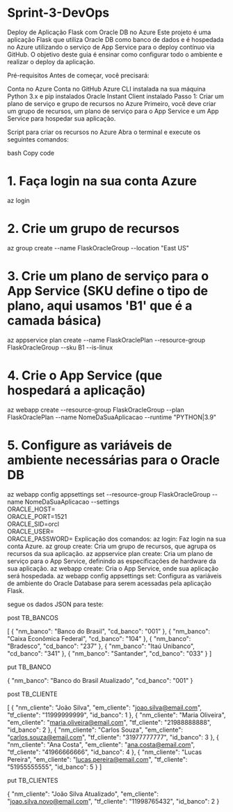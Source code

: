 # Sprint-3-DevOps

Deploy de Aplicação Flask com Oracle DB no Azure
Este projeto é uma aplicação Flask que utiliza Oracle DB como banco de dados e é hospedada no Azure utilizando o serviço de App Service para o deploy contínuo via GitHub. O objetivo deste guia é ensinar como configurar todo o ambiente e realizar o deploy da aplicação.

Pré-requisitos
Antes de começar, você precisará:

Conta no Azure
Conta no GitHub
Azure CLI instalada na sua máquina
Python 3.x e pip instalados
Oracle Instant Client instalado
Passo 1: Criar um plano de serviço e grupo de recursos no Azure
Primeiro, você deve criar um grupo de recursos, um plano de serviço para o App Service e um App Service para hospedar sua aplicação.

Script para criar os recursos no Azure
Abra o terminal e execute os seguintes comandos:

bash
Copy code
# 1. Faça login na sua conta Azure
az login

# 2. Crie um grupo de recursos
az group create --name FlaskOracleGroup --location "East US"

# 3. Crie um plano de serviço para o App Service (SKU define o tipo de plano, aqui usamos 'B1' que é a camada básica)
az appservice plan create --name FlaskOraclePlan --resource-group FlaskOracleGroup --sku B1 --is-linux

# 4. Crie o App Service (que hospedará a aplicação)
az webapp create --resource-group FlaskOracleGroup --plan FlaskOraclePlan --name NomeDaSuaAplicacao --runtime "PYTHON|3.9"

# 5. Configure as variáveis de ambiente necessárias para o Oracle DB
az webapp config appsettings set --resource-group FlaskOracleGroup --name NomeDaSuaAplicacao --settings \
    ORACLE_HOST=<seu-host-do-db> \
    ORACLE_PORT=1521 \
    ORACLE_SID=orcl \
    ORACLE_USER=<seu-usuario> \
    ORACLE_PASSWORD=<sua-senha>
Explicação dos comandos:
az login: Faz login na sua conta Azure.
az group create: Cria um grupo de recursos, que agrupa os recursos da sua aplicação.
az appservice plan create: Cria um plano de serviço para o App Service, definindo as especificações de hardware da sua aplicação.
az webapp create: Cria o App Service, onde sua aplicação será hospedada.
az webapp config appsettings set: Configura as variáveis de ambiente do Oracle Database para serem acessadas pela aplicação Flask.

segue os dados JSON para teste:

post TB_BANCOS

[
    {
        "nm_banco": "Banco do Brasil",
        "cd_banco": "001"
    },
    {
        "nm_banco": "Caixa Econômica Federal",
        "cd_banco": "104"
    },
    {
        "nm_banco": "Bradesco",
        "cd_banco": "237"
    },
    {
        "nm_banco": "Itaú Unibanco",
        "cd_banco": "341"
    },
    {
        "nm_banco": "Santander",
        "cd_banco": "033"
    }
]

put TB_BANCO

{
    "nm_banco": "Banco do Brasil Atualizado",
    "cd_banco": "001"
}


post TB_CLIENTE

[
    {
        "nm_cliente": "João Silva",
        "em_cliente": "joao.silva@email.com",
        "tf_cliente": "11999999999",
        "id_banco": 1
    },
    {
        "nm_cliente": "Maria Oliveira",
        "em_cliente": "maria.oliveira@email.com",
        "tf_cliente": "21988888888",
        "id_banco": 2
    },
    {
        "nm_cliente": "Carlos Souza",
        "em_cliente": "carlos.souza@email.com",
        "tf_cliente": "31977777777",
        "id_banco": 3
    },
    {
        "nm_cliente": "Ana Costa",
        "em_cliente": "ana.costa@email.com",
        "tf_cliente": "41966666666",
        "id_banco": 4
    },
    {
        "nm_cliente": "Lucas Pereira",
        "em_cliente": "lucas.pereira@email.com",
        "tf_cliente": "51955555555",
        "id_banco": 5
    }
]

put TB_CLIENTES

{
    "nm_cliente": "João Silva Atualizado",
    "em_cliente": "joao.silva.novo@email.com",
    "tf_cliente": "11998765432",
    "id_banco": 2
}

